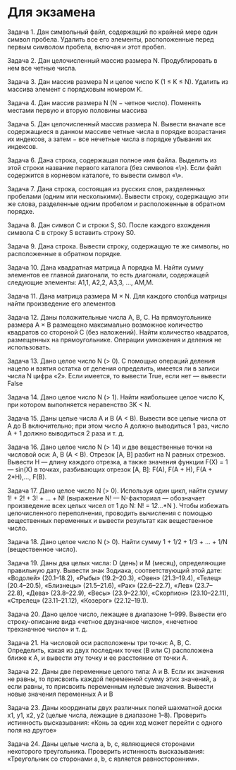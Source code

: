 # Для экзамена
Задача 1. Дан символьный файл, содержащий по крайней мере один символ пробела. Удалить все его элементы, расположенные перед первым символом пробела, включая и этот пробел.
 
Задача 2. Дан целочисленный массив размера N. Продублировать в нем все четные числа.

Задача 3. Дан массив размера N и целое число K (1 ≤ K ≤ N). Удалить из массива элемент с порядковым номером K.

Задача 4. Дан массив размера N (N − четное число). Поменять местами первую и вторую половины массива

Задача 5. Дан целочисленный массив размера N. Вывести вначале все содержащиеся в данном массиве четные числа в порядке возрастания их индексов, а затем − все нечетные числа в порядке убывания их индексов.

Задача 6. Дана строка, содержащая полное имя файла. Выделить из этой строки название первого каталога (без символов «\»). Если файл содержится в корневом каталоге, то вывести символ «\».

Задача 7. Дана строка, состоящая из русских слов, разделенных пробелами (одним или несколькими). Вывести строку, содержащую эти же слова, разделенные одним пробелом и расположенные в обратном порядке.

Задача 8. Дан символ C и строки S, S0. После каждого вхождения символа C в строку S вставить строку S0.

Задача 9. Дана строка. Вывести строку, содержащую те же символы, но расположенные в обратном порядке.

Задача 10. Дана квадратная матрица A порядка M. Найти сумму элементов ее главной диагонали, то есть диагонали, содержащей следующие элементы:
A1,1, A2,2, A3,3, …, AM,M.

Задача 11. Дана матрица размера M × N. Для каждого столбца матрицы найти произведение его элементов

Задача 12. Даны положительные числа A, B, C. На прямоугольнике размера A × B размещено максимально возможное количество квадратов со стороной C (без наложений). Найти количество квадратов, размещенных на прямоугольнике. Операции умножения и деления не использовать.

Задача 13. Дано целое число N (> 0). С помощью операций деления нацело и взятия остатка от деления определить, имеется ли в записи числа N цифра «2». Если имеется, то вывести True, если нет — вывести False

Задача 14. Дано целое число N (> 1). Найти наибольшее целое число K, при котором выполняется неравенство 3K < N.

Задача 15. Даны целые числа A и B (A < B). Вывести все целые числа от A до B включительно; при этом число A должно выводиться 1 раз, число A + 1 должно выводиться 2 раза и т. д.

Задача 16. Дано целое число N (> 14) и две вещественные точки на числовой оси: A, B (A < B). Отрезок [A, B] разбит на N равных отрезков. Вывести H — длину каждого отрезка, а также значения функции F(X) = 1 — sin(X) в точках, разбивающих отрезок [A, B]: F(A), F(A + H), F(A + 2*H),…, F(B).

Задача 17. Дано целое число N (> 0). Используя один цикл, найти сумму 1! + 2! + 3! + … + N! (выражение N! — N-факториал — обозначает произведение всех целых чисел от 1 до N: N! = 1*2*…*N ). Чтобы избежать целочисленного переполнения, проводить вычисления с помощью вещественных переменных и вывести результат как вещественное число.

Задача 18. Дано целое число N (> 0). Найти сумму 1 + 1/2 + 1/3 + … + 1/N (вещественное число).

Задача 19. Даны два целых числа: D (день) и M (месяц), определяющие правильную дату. Вывести знак Зодиака, соответствующий этой дате: «Водолей» (20.1–18.2), «Рыбы» (19.2–20.3), «Овен» (21.3–19.4), «Телец» (20.4–20.5), «Близнецы» (21.5–21.6), «Рак» (22.6–22.7), «Лев» (23.7–22.8), «Дева» (23.8–22.9), «Весы» (23.9–22.10), «Скорпион» (23.10–22.11), «Стрелец» (23.11–21.12), «Козерог» (22.12–19.1).

Задача 20. Дано целое число, лежащее в диапазоне 1–999. Вывести его строку-описание вида «четное двузначное число», «нечетное трехзначное число» и т. д.

Задача 21. На числовой оси расположены три точки: A, B, C. Определить, какая из двух последних точек (B или C) расположена ближе к A, и вывести эту точку и ее расстояние от точки A.

Задача 22. Даны две переменные целого типа: A и B. Если их значения не равны, то присвоить каждой переменной сумму этих значений, а если равны, то присвоить переменным нулевые значения. Вывести новые значения переменных A и B

Задача 23. Даны координаты двух различных полей шахматной доски x1, y1, x2, y2 (целые числа, лежащие в диапазоне 1–8). Проверить истинность высказывания: «Конь за один ход может перейти с одного поля на другое»

Задача 24. Даны целые числа a, b, c, являющиеся сторонами некоторого треугольника. Проверить истинность высказывания: «Треугольник со сторонами a, b, c является равносторонним».
